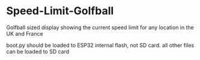 # Speed-Limit-Golfball
Golfball sized display showing the current speed limit for any location in the UK and France


boot.py should be loaded to ESP32 internal flash, not SD card.
all other files can be loaded to SD card
